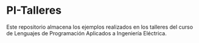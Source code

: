 # PI-Talleres
Este repositorio almacena los ejemplos realizados en los talleres del curso de Lenguajes de Programación Aplicados a Ingeniería Eléctrica.

